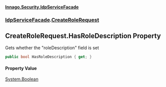 #### [Innago\.Security\.IdpServiceFacade](../../index.md 'index')
### [IdpServiceFacade](../index.md 'IdpServiceFacade').[CreateRoleRequest](index.md 'IdpServiceFacade\.CreateRoleRequest')

## CreateRoleRequest\.HasRoleDescription Property

Gets whether the "roleDescription" field is set

```csharp
public bool HasRoleDescription { get; }
```

#### Property Value
[System\.Boolean](https://learn.microsoft.com/en-us/dotnet/api/system.boolean 'System\.Boolean')